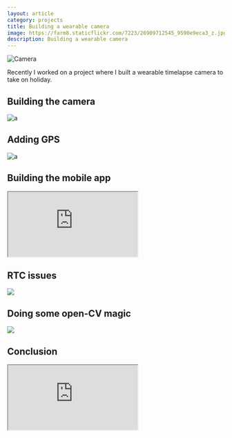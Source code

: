 ```yaml
---
layout: article
category: projects
title: Building a wearable camera
image: https://farm8.staticflickr.com/7223/26909712545_9590e9eca3_z.jpg
description: Building a wearable camera
---
```

![Camera](https://farm8.staticflickr.com/7223/26909712545_9590e9eca3_b.jpg)

Recently I worked on a project where I built a wearable timelapse camera to take on holiday.


## Building the camera
![a](https://farm8.staticflickr.com/7361/26738920480_b515477bbd_b.jpg)

## Adding GPS
![a](https://farm8.staticflickr.com/7639/26842324651_a32afb9c6b_b.jpg)

## Building the mobile app
<div class="embed-responsive embed-responsive-16by9">
  <iframe class="embed-responsive-item" src="https://www.youtube.com/embed/HfgG5CLCRLc?autoplay=1&showinfo=0&controls=0&rel=0&enablejsapi=1"></iframe>
</div>

## RTC issues
![](https://farm8.staticflickr.com/7145/26909712615_a10772ebbe_b.jpg)

## Doing some open-CV magic
![](https://farm8.staticflickr.com/7699/26909712775_8a569e0383_b.jpg)

## Conclusion
<div class="embed-responsive embed-responsive-16by9">
  <iframe class="embed-responsive-item" src="https://www.youtube.com/embed/7EdWATnhQqs?showinfo=0&controls=0&rel=0&enablejsapi=1"></iframe>
</div>
